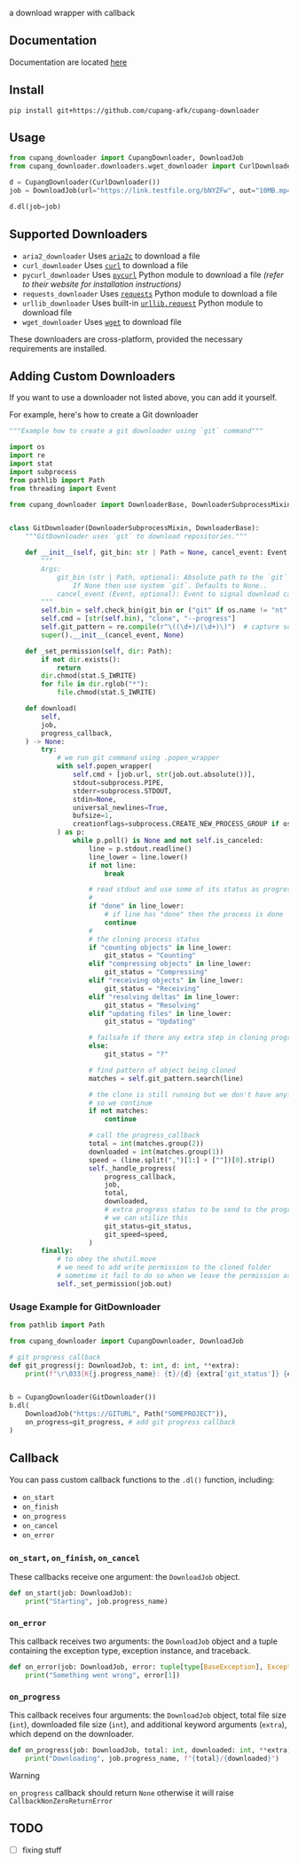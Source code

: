 
a download wrapper with callback

## Documentation

Documentation are located [here](https://cupang-afk.github.io/cupang-downloader/)

## Install

```
pip install git+https://github.com/cupang-afk/cupang-downloader
```

## Usage

```python
from cupang_downloader import CupangDownloader, DownloadJob
from cupang_downloader.downloaders.wget_downloader import CurlDownloader

d = CupangDownloader(CurlDownloader())
job = DownloadJob(url="https://link.testfile.org/bNYZFw", out="10MB.mp4") 

d.dl(job=job)
```

## Supported Downloaders

- `aria2_downloader` Uses [`aria2c`](https://aria2.github.io/) to download a file 
- `curl_downloader` Uses [`curl`](https://curl.se/) to download a file
- `pycurl_downloader` Uses [`pycurl`](http://pycurl.io/) Python module to download a file _(refer to their website for installation instructions)_
- `requests_downloader` Uses [`requests`](https://requests.readthedocs.io/) Python module to download a file
- `urllib_downloader` Uses built-in [`urllib.request`](https://docs.python.org/3/library/urllib.request.html) Python module to download file
- `wget_downloader` Uses [`wget`](https://www.gnu.org/software/wget/) to download file 

These downloaders are cross-platform, provided the necessary requirements are installed.

## Adding Custom Downloaders

If you want to use a downloader not listed above, you can add it yourself.

For example, here's how to create a Git downloader

```python
"""Example how to create a git downloader using `git` command"""

import os
import re
import stat
import subprocess
from pathlib import Path
from threading import Event

from cupang_downloader import DownloaderBase, DownloaderSubprocessMixin


class GitDownloader(DownloaderSubprocessMixin, DownloaderBase):
    """GitDownloader uses `git` to download repositories."""

    def __init__(self, git_bin: str | Path = None, cancel_event: Event = None) -> None:
        """
        Args:
            git_bin (str | Path, optional): Absolute path to the `git` binary.
                If None then use system `git`. Defaults to None..
            cancel_event (Event, optional): Event to signal download cancellation. Defaults to None.
        """
        self.bin = self.check_bin(git_bin or ("git" if os.name != "nt" else "git.exe"))
        self.cmd = [str(self.bin), "clone", "--progress"]
        self.git_pattern = re.compile(r"\((\d+)/(\d+)\)")  # capture something like (0/177) in clone progress
        super().__init__(cancel_event, None)

    def _set_permission(self, dir: Path):
        if not dir.exists():
            return
        dir.chmod(stat.S_IWRITE)
        for file in dir.rglob("*"):
            file.chmod(stat.S_IWRITE)

    def download(
        self,
        job,
        progress_callback,
    ) -> None:
        try:
            # we run git command using .popen_wrapper
            with self.popen_wrapper(
                self.cmd + [job.url, str(job.out.absolute())],
                stdout=subprocess.PIPE,
                stderr=subprocess.STDOUT,
                stdin=None,
                universal_newlines=True,
                bufsize=1,
                creationflags=subprocess.CREATE_NEW_PROCESS_GROUP if os.name == "nt" else 0,
            ) as p:
                while p.poll() is None and not self.is_canceled:
                    line = p.stdout.readline()
                    line_lower = line.lower()
                    if not line:
                        break

                    # read stdout and use some of its status as progress tracking
                    #
                    if "done" in line_lower:
                        # if line has "done" then the process is done
                        continue
                    #
                    # the cloning process status
                    if "counting objects" in line_lower:
                        git_status = "Counting"
                    elif "compressing objects" in line_lower:
                        git_status = "Compressing"
                    elif "receiving objects" in line_lower:
                        git_status = "Receiving"
                    elif "resolving deltas" in line_lower:
                        git_status = "Resolving"
                    elif "updating files" in line_lower:
                        git_status = "Updating"

                    # failsafe if there any extra step in cloning progress (usually there isn't)
                    else:
                        git_status = "?"

                    # find pattern of object being cloned
                    matches = self.git_pattern.search(line)

                    # the clone is still running but we don't have anything to be report
                    # so we continue
                    if not matches:
                        continue

                    # call the progress_callback
                    total = int(matches.group(2))
                    downloaded = int(matches.group(1))
                    speed = (line.split(",")[1:] + [""])[0].strip()
                    self._handle_progress(
                        progress_callback,
                        job,
                        total,
                        downloaded,
                        # extra progress status to be send to the progress_callback
                        # we can utilize this
                        git_status=git_status,
                        git_speed=speed,
                    )
        finally:
            # to obey the shutil.move
            # we need to add write permission to the cloned folder
            # sometime it fail to do so when we leave the permission as is
            self._set_permission(job.out)
```

### Usage Example for GitDownloader

```python
from pathlib import Path

from cupang_downloader import CupangDownloader, DownloadJob

# git progress callback
def git_progress(j: DownloadJob, t: int, d: int, **extra):
    print(f"\r\033[K{j.progress_name}: {t}/{d} {extra['git_status']} {extra['git_speed']}", end="", flush=True)


b = CupangDownloader(GitDownloader())
b.dl(
    DownloadJob("https://GITURL", Path("SOMEPROJECT")),
    on_progress=git_progress, # add git progress callback
)
```


## Callback

You can pass custom callback functions to the `.dl()` function, including:

- `on_start`
- `on_finish`
- `on_progress`
- `on_cancel`
- `on_error`

### `on_start`, `on_finish`, `on_cancel` 

These callbacks receive one argument: the `DownloadJob` object.

```python
def on_start(job: DownloadJob):
    print("Starting", job.progress_name)
```

### `on_error` 

This callback receives two arguments: the `DownloadJob` object and a tuple containing the exception type, exception instance, and traceback.

```python
def on_error(job: DownloadJob, error: tuple[type[BaseException], Exception, TracebackType]):
    print("Something went wrong", error[1])
```

### `on_progress` 
 
This callback receives four arguments: the `DownloadJob` object, total file size (`int`), downloaded file size (`int`), and additional keyword arguments (`extra`), which depend on the downloader.


```python
def on_progress(job: DownloadJob, total: int, downloaded: int, **extra):
    print("Downloading", job.progress_name, f"{total}/{downloaded}")
```

> [!WARNING]
> `on_progress` callback should return `None` otherwise it will raise `CallbackNonZeroReturnError`


## TODO

- [ ] fixing stuff